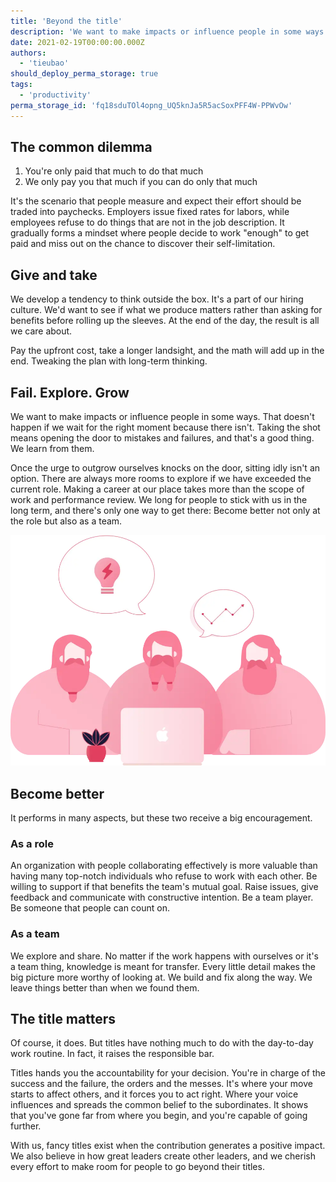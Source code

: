 ```yaml
---
title: 'Beyond the title'
description: 'We want to make impacts or influence people in some ways. That doesn''t happen if we wait for the right moment because there isn''t. Taking the shot means opening the door to mistakes and failures, and that''s a good thing. We learn from them.'
date: 2021-02-19T00:00:00.000Z
authors:
  - 'tieubao'
should_deploy_perma_storage: true
tags:
  - 'productivity'
perma_storage_id: 'fq18sduTOl4opng_UQ5knJa5R5acSoxPFF4W-PPWvOw'
---
```


## The common dilemma

1. You're only paid that much to do that much
2. We only pay you that much if you can do only that much

It's the scenario that people measure and expect their effort should be traded into paychecks. Employers issue fixed rates for labors, while employees refuse to do things that are not in the job description. It gradually forms a mindset where people decide to work "enough" to get paid and miss out on the chance to discover their self-limitation.

## Give and take

We develop a tendency to think outside the box. It's a part of our hiring culture. We'd want to see if what we produce matters rather than asking for benefits before rolling up the sleeves. At the end of the day, the result is all we care about.

Pay the upfront cost, take a longer landsight, and the math will add up in the end. Tweaking the plan with long-term thinking.

## Fail. Explore. Grow

We want to make impacts or influence people in some ways. That doesn't happen if we wait for the right moment because there isn't. Taking the shot means opening the door to mistakes and failures, and that's a good thing. We learn from them.

Once the urge to outgrow ourselves knocks on the door, sitting idly isn't an option. There are always more rooms to explore if we have exceeded the current role. Making a career at our place takes more than the scope of work and performance review. We long for people to stick with us in the long term, and there's only one way to get there: Become better not only at the role but also as a team.

![](assets/beyond-the-title_e4451267b269ff558c5138fc551830b1_md5.webp)

## Become better

It performs in many aspects, but these two receive a big encouragement.

### As a role

An organization with people collaborating effectively is more valuable than having many top-notch individuals who refuse to work with each other. Be willing to support if that benefits the team's mutual goal. Raise issues, give feedback and communicate with constructive intention. Be a team player. Be someone that people can count on.

### As a team

We explore and share. No matter if the work happens with ourselves or it's a team thing, knowledge is meant for transfer. Every little detail makes the big picture more worthy of looking at. We build and fix along the way. We leave things better than when we found them.

## The title matters

Of course, it does. But titles have nothing much to do with the day-to-day work routine. In fact, it raises the responsible bar.

Titles hands you the accountability for your decision. You're in charge of the success and the failure, the orders and the messes. It's where your move starts to affect others, and it forces you to act right. Where your voice influences and spreads the common belief to the subordinates. It shows that you've gone far from where you begin, and you're capable of going further.

With us, fancy titles exist when the contribution generates a positive impact. We also believe in how great leaders create other leaders, and we cherish every effort to make room for people to go beyond their titles.
